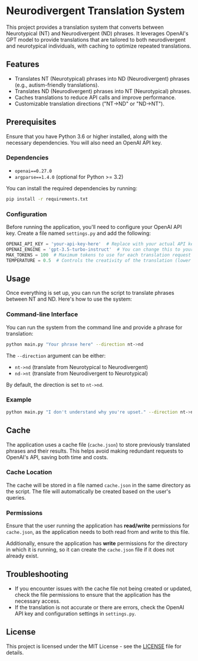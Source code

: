 # Neurodivergent Translation System

This project provides a translation system that converts between Neurotypical (NT) and Neurodivergent (ND) phrases. It leverages OpenAI's GPT model to provide translations that are tailored to both neurodivergent and neurotypical individuals, with caching to optimize repeated translations.

## Features
- Translates NT (Neurotypical) phrases into ND (Neurodivergent) phrases (e.g., autism-friendly translations).
- Translates ND (Neurodivergent) phrases into NT (Neurotypical) phrases.
- Caches translations to reduce API calls and improve performance.
- Customizable translation directions ("NT->ND" or "ND->NT").

## Prerequisites

Ensure that you have Python 3.6 or higher installed, along with the necessary dependencies. You will also need an OpenAI API key.

### Dependencies

- `openai==0.27.0`
- `argparse==1.4.0` (optional for Python >= 3.2)

You can install the required dependencies by running:

```bash
pip install -r requirements.txt
```

### Configuration

Before running the application, you'll need to configure your OpenAI API key. Create a file named `settings.py` and add the following:

```python
OPENAI_API_KEY = 'your-api-key-here'  # Replace with your actual API key
OPENAI_ENGINE = 'gpt-3.5-turbo-instruct'  # You can change this to your preferred engine
MAX_TOKENS = 100  # Maximum tokens to use for each translation request
TEMPERATURE = 0.5  # Controls the creativity of the translation (lower = more rigid, higher = more creative)
```

## Usage

Once everything is set up, you can run the script to translate phrases between NT and ND. Here's how to use the system:

### Command-line Interface

You can run the system from the command line and provide a phrase for translation:

```bash
python main.py "Your phrase here" --direction nt->nd
```

The `--direction` argument can be either:
- `nt->nd` (translate from Neurotypical to Neurodivergent)
- `nd->nt` (translate from Neurodivergent to Neurotypical)

By default, the direction is set to `nt->nd`.

### Example

```bash
python main.py "I don't understand why you're upset." --direction nt->nd
```

## Cache

The application uses a cache file (`cache.json`) to store previously translated phrases and their results. This helps avoid making redundant requests to OpenAI's API, saving both time and costs.

### Cache Location

The cache will be stored in a file named `cache.json` in the same directory as the script. The file will automatically be created based on the user's queries.

### Permissions

Ensure that the user running the application has **read/write** permissions for `cache.json`, as the application needs to both read from and write to this file.

Additionally, ensure the application has **write** permissions for the directory in which it is running, so it can create the `cache.json` file if it does not already exist.

## Troubleshooting

- If you encounter issues with the cache file not being created or updated, check the file permissions to ensure that the application has the necessary access.
- If the translation is not accurate or there are errors, check the OpenAI API key and configuration settings in `settings.py`.

## License

This project is licensed under the MIT License - see the [LICENSE](LICENSE) file for details.

